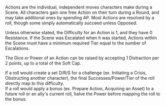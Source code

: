 Actions are the individual, independent moves characters make during a Scene. All characters gain one free Action on their turn during a Round, and may take additional ones by spending AP. Most Actions are resolved by a roll, though some simply automatically succeed unless Opposed.

Unless otherwise stated, the Difficulty for an Action is 1, and they have 0 Resistance. If the Scene was Escalated when it was started, Actions within the Scene must have a minimum required Tier equal to the number of Escalations.

The Dice or Power of an Action can be raised by accepting 1 Distraction per 2 points, up to a total of the Soft Cap.

If a roll would create a set D/R/S for a challenge (ex. Initiating a Crisis, Obstructing another character), the final Successes/Power/Tier of the roll directly map to this difficulty.  
If a roll would apply a bonus (ex. Prepare Action, Acquiring an Asset) to a future roll or an ally's current roll, halve the Power before mapping the roll to the bonus.